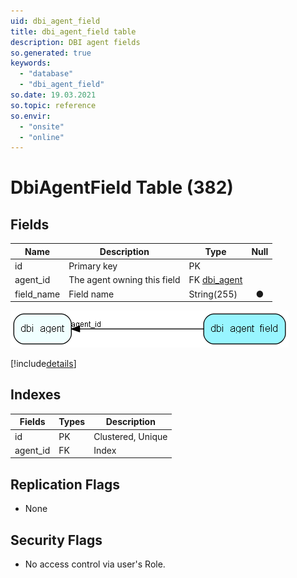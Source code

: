 ```yaml
---
uid: dbi_agent_field
title: dbi_agent_field table
description: DBI agent fields
so.generated: true
keywords:
  - "database"
  - "dbi_agent_field"
so.date: 19.03.2021
so.topic: reference
so.envir:
  - "onsite"
  - "online"
---
```


# DbiAgentField Table (382)

## Fields

| Name | Description | Type | Null |
|------|-------------|------|:----:|
|id|Primary key|PK| |
|agent\_id|The agent owning this field|FK [dbi_agent](dbi_agent.md)| |
|field\_name|Field name|String(255)|&#x25CF;|


![dbi_agent_field table relationship diagram](media\dbi_agent_field.png)

[!include[details](./includes/dbi-agent-field.md)]

## Indexes

| Fields | Types | Description |
|--------|-------|-------------|
|id |PK |Clustered, Unique |
|agent\_id |FK |Index |

## Replication Flags

* None

## Security Flags

* No access control via user's Role.

